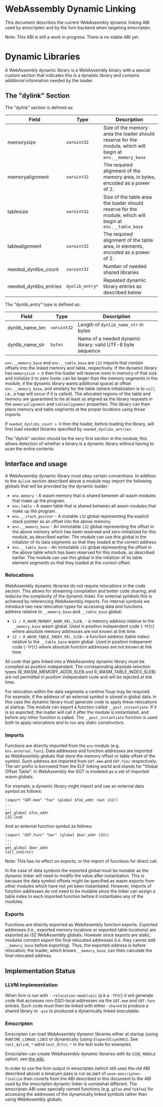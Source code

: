 WebAssembly Dynamic Linking
===========================

This document describes the current WebAssembly dynamic linking ABI used by
emscripten and by the llvm backend when targeting emscripten.

Note: This ABI is still a work in progress.  There is no stable ABI yet.

# Dynamic Libraries

A WebAssembly dynamic library is a WebAssembly binary with a special custom
section that indicates this is a dynamic library and contains additional
information needed by the loader.

## The "dylink" Section

The "dylink" section is defined as:

| Field                  | Type            | Description                    |
| ---------------------- | --------------- | ------------------------------ |
| memorysize             | `varuint32`     | Size of the memory area the loader should reserve for the module, which will begin at `env.__memory_base` |
| memoryalignment        | `varuint32`     | The required alignment of the memory area, in bytes, encoded as a power of 2. |
| tablesize              | `varuint32`     | Size of the table area the loader should reserve for the module, which will begin at `env.__table_base` |
| tablealignment         | `varuint32`     | The required alignment of the table area, in elements, encoded as a power of 2. |
| needed_dynlibs_count   | `varuint32`     | Number of needed shared libraries |
| needed_dynlibs_entries | `dynlib_entry*` | Repeated dynamic library entries as described below |

The "dynlib_entry" type is defined as:

| Field           | Type        | Description                    |
| --------------- | ----------- | ------------------------------ |
| dynlib_name_len | `varuint32` | Length of `dynlib_name_str` in bytes |
| dynlib_name_str | `bytes`     | Name of a needed dynamic library: valid UTF-8 byte sequence |

`env.__memory_base` and `env.__table_base` are `i32` imports that contain
offsets into the linked memory and table, respectively. If the dynamic library
has `memorysize > 0` then the loader will reserve room in memory of that size
and initialize it to zero (note: can be larger than the memory segments in the
module, if the dynamic library wants additional space) at offset
`env.__memory_base`, and similarly for the table (where initialization is to
`null`, i.e., a trap will occur if it is called). The allocated regions of the
table and memory are guaranteed to be at least as aligned as the library
requests in the `memoryalignment` and `tablealignment` properties. The library
can then place memory and table segments at the proper locations using those
imports.

If `needed_dynlibs_count > 0` then the loader, before loading the library, will
first load needed libraries specified by `needed_dynlibs_entries`.

The "dylink" section should be the very first section in the module; this allows
detection of whether a binary is a dynamic library without having to scan the
entire contents.

## Interface and usage

A WebAssembly dynamic library must obey certain conventions.  In addition to
the `dylink` section described above a module may import the following globals
that will be provided by the dynamic loader:

 * `env.memory` - A wasm memory that is shared between all wasm modules that
   make up the program.
 * `env.table` - A wasm table that is shared between all wasm modules that make
   up the program.
 * `env.__stack_pointer` - A mutable `i32` global representing the explicit
   stack pointer as an offset into the above memory.
 * `env.__memory_base` - An immutable `i32` global representing the offset in
   the above memory which has been reserved and zero-initialized for this
   module, as described earlier.  The module can use this global in the
   intializer of its data segments so that they loaded at the correct address.
 * `env.__table_base` - An immutable `i32` global representing the offset in the
   above table which has been reserved for this module, as described earlier.
   The module can use this global in the intializer of its table element
   segments so that they loaded at the correct offset.

### Relocations

WebAssembly dynamic libraries do not require relocations in the code section.
This allows for streaming compilation and better code sharing, and reduces the
complexity of the dynamic linker.  For external symbols this is achieved by
referencing WebAssembly imports.  For internal symbols we introduce two new
relocation types for accessing data and functions address relative to
`__memory_base` and `__table_base` global:

- `11 / R_WASM_MEMORY_ADDR_REL_SLEB,` - a memory address relative to the
  `__memory_base` wasm global.  Used in position independent code (`-fPIC`)
  where absolute memory addresses are not known at link time.
- `12 / R_WASM_TABLE_INDEX_REL_SLEB` - a function address (table index)
  relative to the `__table_base` wasm global.  Used in position indepenent code
  (`-fPIC`) where absolute function addresses are not known at link time.

All code that gets linked into a WebAssembly dynamic library must be compiled
as position independant.  The corresponding absolute reloction types
(R_WASM_MEMORY_ADDR_SLEB and R_WASM_TABLE_INDEX_SLEB) are not permitted in
position independant code and will be rejected at link time.

For relocation within the data segments a runtime fixup may be required.  For
example, if the address of an external symbol is stored in global data.  In this
case the dynamic library must generate code to apply these relocations at
startup.  The module can export a function called `__post_instantiate`. If it is
so exported, the loader will call it after the module is instantiated, and
before any other function is called.  The `__post_instantiate` function is used
both to apply relocations and to run any static constructors.

### Imports

Functions are directly imported from the `env` module (e.g.
`env.enternal_func`).  Data addresses and function addresses are imported as
WebAssembly globals that store the memory offset or table offset of the symbol.
Such address are imported from `GOT.mem` and `GOT.func` respectively.  The `GOT`
prefix is borrowed from the ELF linking world and stands for "Global Offset
Table".  In WebAssembly the GOT is modeled as a set of imported wasm globals.

For example, a dynamic library might import and use an external data symbol as
follows:

```wasm
(import "GOT.mem" "foo" (global $foo_addr (mut i32))
...
...
get_global $foo_addr
i32.load
```

And an external function symbol as follows:

```wasm
(import "GOT.func" "bar" (global $bar_addr i32))
...
...
get_global $bar_addr
call_indirect
```

Note: This has no effect on exports, or the import of functions for direct call.

In the case of data symbols the imported global must be mutable as the dynamic
linker will need to modify the value after instantiation.   This is because the
data symbol offsets might be specified as wasm exports from other modules which
have not yet been instantiated.  However, imports of function addresses do not
need to be mutable since the linker can assign a table index to each imported
function before it instantiates any of the modules.

### Exports

Functions are directly exported as WebAssembly function exports.  Exported
addresses (i.e., exported memory locations or exported table locations) are
exported as i32 WebAssembly globals.  However since exports are static, modules
connect export the final relocated addresses (i.e. they cannot add
`__memory_base` before exporting). Thus, the exported address is before
relocation; the loader, which knows `__memory_base`, can then calculate the
final relocated address.

## Implementation Status

### LLVM Implementation

When llvm is run with `--relocation-model=pic` (a.k.a `-fPIC`) it will generate
code that accesses non-DSO-local addresses via the `GOT.mem` and `GOT.func`
entries.  Such code must then be linked with either `-shared` to produce a
shared library or `-pie` to produced a dynamically linked executable.

### Emscripten

Emscripten can load WebAssembly dynamic libraries either at startup (using
`RUNTIME_LINKED_LIBS`) or dynamically (using `dlopen`/`dlsym`/etc).
See `test_dylink_*` adnd `test_dlfcn_*` in the test suite for examples.

Emscripten can create WebAssembly dynamic libraries with its `SIDE_MODULE`
option, see [the wiki](https://github.com/kripken/emscripten/wiki/WebAssembly-Standalone).

In order to use the llvm output in emscripten (which still uses the old ABI
described above) a binaryen pass is run as part of `wasm-emscripten-finalize`
then coverts from the ABI described in this document to the ABI used by the
emscripten dynamic linker is somewhat different.  The emscripten ABI uses
specially named functions (e.g. `g$foo` and `fp$foo`) for accessing the
addresses of the dynamically linked symbols rather than using WebAssembly
globals.
